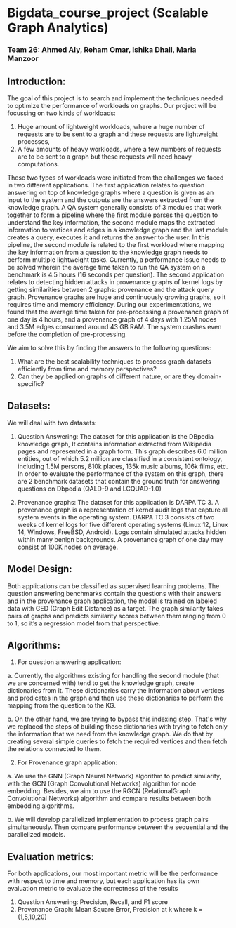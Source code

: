 # Bigdata_course_project (Scalable Graph Analytics)
### Team 26: Ahmed Aly, Reham Omar, Ishika Dhall, Maria Manzoor


## Introduction:

The goal of this project is to search and implement the techniques needed to optimize the performance of workloads on graphs. Our project will be focussing on two kinds of workloads: 
1) Huge amount of lightweight workloads, where a huge number of requests are to be sent to a graph and these requests are lightweight processes, 
2) A few amounts of heavy workloads, where a few numbers of requests are to be sent to a graph but these requests will need heavy computations. 

These two types of workloads were initiated from the challenges we faced in two different applications. The first application relates to question answering on top of knowledge graphs where a question is given as an input to the system and the outputs are the answers extracted from the knowledge graph. A QA system generally consists of 3 modules that work together to form a pipeline where the first module parses the question to understand the key information, the second module maps the extracted information to vertices and edges in a knowledge graph and the last module creates a query, executes it and returns the answer to the user. In this pipeline, the second module is related to the first workload where mapping the key information from a question to the knowledge graph needs to perform multiple lightweight tasks. Currently, a performance issue needs to be solved wherein the average time taken to run the QA system on a benchmark is 4.5 hours (16 seconds per question). The second application relates to detecting hidden attacks in provenance graphs of kernel logs by getting similarities between 2 graphs: provenance and the attack query graph. Provenance graphs are huge and continuously growing graphs, so it requires time and memory efficiency. During our experimentations, we found that the average time taken for pre-processing a provenance graph of one day is 4 hours, and a provenance graph of 4 days with 1.25M nodes and 3.5M edges consumed around 43 GB RAM. The system crashes even before the completion of pre-processing. 

We aim to solve this by finding the answers to the following questions: 
1) What are the best scalability techniques to process graph datasets efficiently from time and memory perspectives?  
2) Can they be applied on graphs of different nature, or are they domain-specific?


## Datasets:

We will deal with two datasets:

1) Question Answering:
The dataset for this application is the DBpedia knowledge graph, It contains information extracted from Wikipedia pages and represented in a graph form. This graph describes 6.0 million entities, out of which 5.2 million are classified in a consistent ontology, including 1.5M persons, 810k places, 135k music albums, 106k films, etc. In order to evaluate the performance of the system on this graph, there are 2 benchmark datasets that contain the ground truth for answering questions on Dbpedia (QALD-9 and LCQUAD-1.0)

2) Provenance graphs:
The dataset for this application is DARPA TC 3. A provenance graph is a representation of kernel audit logs that capture all system events in the operating system. DARPA TC 3 consists of two weeks of kernel logs for five different operating systems (Linux 12, Linux 14, Windows, FreeBSD, Android). Logs contain simulated attacks hidden within many benign backgrounds. A provenance graph of one day may consist of 100K nodes on average.


## Model Design:

Both applications can be classified as supervised learning problems. The question answering benchmarks contain the questions with their answers and in the provenance graph application, the model is trained on labeled data with GED (Graph Edit Distance) as a target. The graph similarity takes pairs of graphs and predicts similarity scores between them ranging from 0 to 1, so it’s a regression model from that perspective.


## Algorithms:

1) For question answering application:

  a. Currently, the algorithms existing for handling the second module (that we are concerned with) tend to get the knowledge graph, create dictionaries from it. These dictionaries carry the information about vertices and predicates in the graph and then use these dictionaries to perform the mapping from the question to the KG.

  b. On the other hand, we are trying to bypass this indexing step. That's why we replaced the steps of building these dictionaries with trying to fetch only the information that we need from the knowledge graph. We do that by creating several simple queries to fetch the required vertices and then fetch the relations connected to them.

2) For Provenance graph application:

  a. We use the GNN (Graph Neural Network) algorithm to predict similarity, with the GCN (Graph Convolutional Networks) algorithm for node embedding. Besides, we aim to use the RGCN (RelationalGraph Convolutional Networks) algorithm and compare results between both embedding algorithms. 

  b. We will develop parallelized implementation to process graph pairs simultaneously. Then compare performance between the sequential and the parallelized models.  

## Evaluation metrics: 

For both applications, our most important metric will be the performance with respect to time and memory, but each application has its own evaluation metric to evaluate the correctness of the results
1) Question Answering: Precision, Recall, and F1 score
2) Provenance Graph:   Mean Square Error, Precision at k where k = (1,5,10,20)

